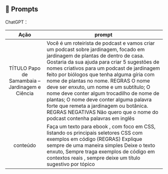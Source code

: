 ## 🧠 Prompts


ChatGPT：

|   Ação   | prompt                                                                                                                                                                                                                                                                         |
| :------: | ------------------------------------------------------------------------------------------------------------------------------------------------------------------------------------------------------------------------------------------------------------------------------ |
|  TÍTULO Papo de Samambaia – Jardinagem e Ciência  | Você é um roteirista de podcast e vamos criar um podcast sobre jardinagem, focado em jardinagem de plantas de dentro de casa. Gostaria da sua ajuda para criar 5 sugestões de nomes criativos para um podcast de jardinagem feito por biólogos que tenha alguma gíria com nome de plantas no nome. REGRAS  O nome deve ser enxuto, um nome e um subtítulo;  O nome deve conter algum trocadilho de nome de plantas;  O nome deve conter alguma palavra forte que remeta a jardinagem ou botânica. REGRAS NEGATIVAS  Não quero que o nome do podcast contenha palavras em inglês                                                 |
| conteúdo | Faça um texto para ebook , com foco em CSS, listando os principais seletores CSS com exemplos em código {REGRAS} Explique sempre de uma maneira simples Deixe o texto enxuto, Sempre traga exemplos de código em contextos reais , sempre deixe um título sugestivo por tópico |

